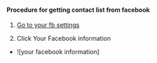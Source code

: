 #### Procedure for getting contact list from facebook

1. [Go to your fb settings](https://www.facebook.com/settings)

2. Click Your Facebook information
* ![your facebook information]
 

